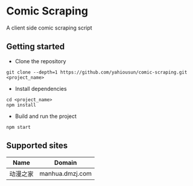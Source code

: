 # Comic Scraping

A client side comic scraping script

## Getting started

- Clone the repository

```
git clone --depth=1 https://github.com/yahiousun/comic-scraping.git <project_name>
```
- Install dependencies

```
cd <project_name>
npm install
```
- Build and run the project

```
npm start
```

## Supported sites

| Name | Domain |
| ------------- | ------------------------------------- |
| 动漫之家 | manhua.dmzj.com |
